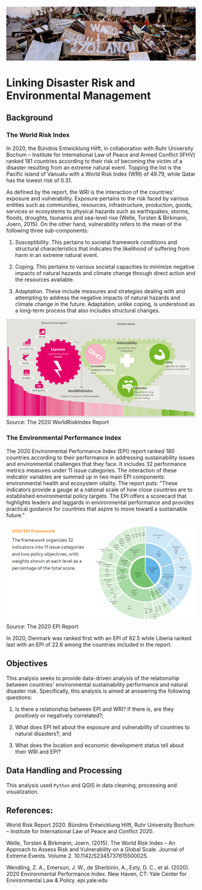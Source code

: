 
![](https://github.com/jsacoba/pai789_finalproject/blob/main/aes-folder/disaster_ph.PNG)

# Linking Disaster Risk and Environmental Management

## Background

### The World Risk Index

In 2020, the Bündnis Entwicklung Hilft, in collaboration with Ruhr University Bochum – Institute for International Law of Peace and Armed Conflict (IFHV) ranked 181 countries according to their risk of becoming the victim of a disaster resulting from an extreme natural event. Topping the list is the Pacific island of Vanuatu with a World Risk Index (WRI) of 49.79, while Qatar has the lowest risk of 0.31.

As defined by the report, the WRI is the interaction of the countries' exposure and vulnerability. Exposure pertains to the risk faced by various entities such as communities, resources, infrastructure, production, goods, services or ecosystems to physical hazards such as earthquakes, storms, floods, droughts, tsunamis and sea-level rise (Welle, Torsten & Birkmann, Joern, 2015).  On the other hand, vulnerability refers to the mean of the following three sub-components:

1.	Susceptibility. This pertains to societal framework conditions and structural characteristics that indicates the likelihood of suffering from harm in an extreme natural event.

2.	Coping. This pertains to various societal capacities to minimize negative impacts of natural hazards and climate change through direct action and the resources available.

3.	Adaptation. These include measures and strategies dealing with and attempting to address the negative impacts of natural hazards and climate change in the future. Adaptation, unlike coping, is understood as a long-term process that also includes structural changes.

![](https://github.com/jsacoba/pai789_finalproject/blob/main/aes-folder/wri_components.PNG)
Source: The 2020 WorldRiskIndex Report

### The Environmental Performance Index

The 2020 Environmental Performance Index (EPI) report ranked 180 countries according to their performance in addressing sustainability issues and environmental challenges that they face. It includes 32 performance metrics measures under 11 issue categories. The interaction of these indicator variables are summed up in two main EPI components: environmental health and ecosystem vitality. The report puts: "These indicators provide a gauge at a national scale of how close countries are to established environmental policy targets. The EPI offers a scorecard that highlights leaders and laggards in environmental performance and provides practical guidance for countries that aspire to move toward a sustainable future."

![](https://github.com/jsacoba/pai789_finalproject/blob/main/aes-folder/epi_components.PNG)
Source: The 2020 EPI Report


In 2020, Denmark was ranked first with an EPI of 82.5 while Liberia ranked last with an EPI of 22.6 among the countries included in the report.

## Objectives

This analysis seeks to provide data-driven analysis of the relationship between countries' environmental sustainability performance and natural disaster risk. Specifically, this analysis is aimed at answering the following questions:

1. Is there a relationship between EPI and WRI? If there is, are they positively or negatively correlated?;

2. What does EPI tell about the exposure and vulnerability of countries to natural disasters?; and

3. What does the location and economic development status tell about their WRI and EPI?

## Data Handling and Processing

This analysis used `Python` and QGIS in data cleaning, processing and visualization. 

## References:

World Risk Report 2020. Bündnis Entwicklung Hilft, Ruhr University Bochum – Institute for International Law of Peace and Conflict 2020. 

Welle, Torsten & Birkmann, Joern. (2015). The World Risk Index – An Approach to Assess Risk and Vulnerability on a Global Scale. Journal of Extreme Events. Volume 2. 10.1142/S2345737615500025. 

Wendling, Z. A., Emerson, J. W., de Sherbinin, A., Esty, D. C., et al. (2020). 2020 Environmental Performance Index. New Haven, CT: Yale Center for Environmental Law & Policy. epi.yale.edu